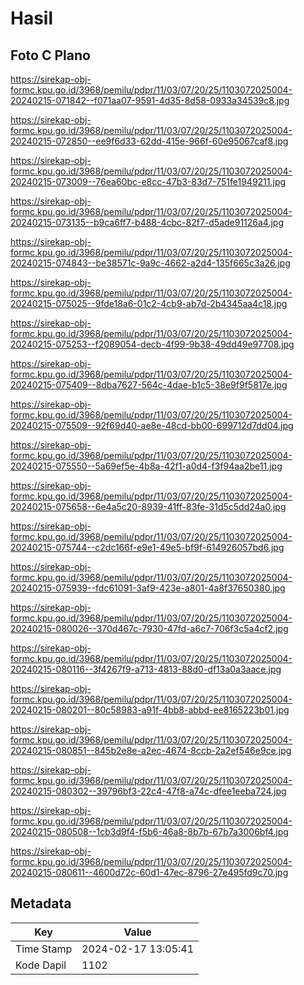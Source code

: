 # Hasil

## Foto C Plano

https://sirekap-obj-formc.kpu.go.id/3968/pemilu/pdpr/11/03/07/20/25/1103072025004-20240215-071842--f071aa07-9591-4d35-8d58-0933a34539c8.jpg

https://sirekap-obj-formc.kpu.go.id/3968/pemilu/pdpr/11/03/07/20/25/1103072025004-20240215-072850--ee9f6d33-62dd-415e-966f-60e95067caf8.jpg

https://sirekap-obj-formc.kpu.go.id/3968/pemilu/pdpr/11/03/07/20/25/1103072025004-20240215-073009--76ea60bc-e8cc-47b3-83d7-751fe1949211.jpg

https://sirekap-obj-formc.kpu.go.id/3968/pemilu/pdpr/11/03/07/20/25/1103072025004-20240215-073135--b9ca6ff7-b488-4cbc-82f7-d5ade91126a4.jpg

https://sirekap-obj-formc.kpu.go.id/3968/pemilu/pdpr/11/03/07/20/25/1103072025004-20240215-074843--be38571c-9a9c-4662-a2d4-135f665c3a26.jpg

https://sirekap-obj-formc.kpu.go.id/3968/pemilu/pdpr/11/03/07/20/25/1103072025004-20240215-075025--9fde18a6-01c2-4cb9-ab7d-2b4345aa4c18.jpg

https://sirekap-obj-formc.kpu.go.id/3968/pemilu/pdpr/11/03/07/20/25/1103072025004-20240215-075253--f2089054-decb-4f99-9b38-49dd49e97708.jpg

https://sirekap-obj-formc.kpu.go.id/3968/pemilu/pdpr/11/03/07/20/25/1103072025004-20240215-075409--8dba7627-564c-4dae-b1c5-38e9f9f5817e.jpg

https://sirekap-obj-formc.kpu.go.id/3968/pemilu/pdpr/11/03/07/20/25/1103072025004-20240215-075509--92f69d40-ae8e-48cd-bb00-699712d7dd04.jpg

https://sirekap-obj-formc.kpu.go.id/3968/pemilu/pdpr/11/03/07/20/25/1103072025004-20240215-075550--5a69ef5e-4b8a-42f1-a0d4-f3f94aa2be11.jpg

https://sirekap-obj-formc.kpu.go.id/3968/pemilu/pdpr/11/03/07/20/25/1103072025004-20240215-075658--6e4a5c20-8939-41ff-83fe-31d5c5dd24a0.jpg

https://sirekap-obj-formc.kpu.go.id/3968/pemilu/pdpr/11/03/07/20/25/1103072025004-20240215-075744--c2dc166f-e9e1-49e5-bf9f-614926057bd6.jpg

https://sirekap-obj-formc.kpu.go.id/3968/pemilu/pdpr/11/03/07/20/25/1103072025004-20240215-075939--fdc61091-3af9-423e-a801-4a8f37650380.jpg

https://sirekap-obj-formc.kpu.go.id/3968/pemilu/pdpr/11/03/07/20/25/1103072025004-20240215-080026--370d467c-7930-47fd-a6c7-706f3c5a4cf2.jpg

https://sirekap-obj-formc.kpu.go.id/3968/pemilu/pdpr/11/03/07/20/25/1103072025004-20240215-080116--3f4267f9-a713-4813-88d0-df13a0a3aace.jpg

https://sirekap-obj-formc.kpu.go.id/3968/pemilu/pdpr/11/03/07/20/25/1103072025004-20240215-080201--80c58983-a91f-4bb8-abbd-ee8165223b01.jpg

https://sirekap-obj-formc.kpu.go.id/3968/pemilu/pdpr/11/03/07/20/25/1103072025004-20240215-080851--845b2e8e-a2ec-4674-8ccb-2a2ef546e9ce.jpg

https://sirekap-obj-formc.kpu.go.id/3968/pemilu/pdpr/11/03/07/20/25/1103072025004-20240215-080302--39796bf3-22c4-47f8-a74c-dfee1eeba724.jpg

https://sirekap-obj-formc.kpu.go.id/3968/pemilu/pdpr/11/03/07/20/25/1103072025004-20240215-080508--1cb3d9f4-f5b6-46a8-8b7b-67b7a3006bf4.jpg

https://sirekap-obj-formc.kpu.go.id/3968/pemilu/pdpr/11/03/07/20/25/1103072025004-20240215-080611--4600d72c-60d1-47ec-8796-27e495fd9c70.jpg


## Metadata

| Key        | Value               |
| ---------- | ------------------- |
| Time Stamp | 2024-02-17 13:05:41 |
| Kode Dapil | 1102                |



